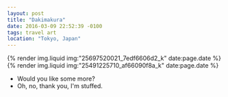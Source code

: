 ```yaml
---
layout: post
title: "Dakimakura"
date: 2016-03-09 22:52:39 -0100
tags: travel art
location: "Tokyo, Japan"
---
```


{% render img.liquid img:"25697520021_7edf6606d2_k" date:page.date %}
{% render img.liquid img:"25491225710_af66090f8a_k" date:page.date %}

- Would you like some more?
- Oh, no, thank you, I'm stuffed.
